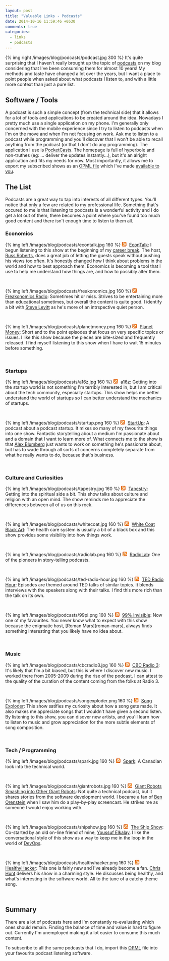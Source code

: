 ```yaml
---
layout: post
title: "Valuable Links - Podcasts"
date: 2014-10-16 11:59:46 +0530
comments: true
categories:
  - links
  - podcasts
---
```

{% img right /images/blog/podcasts/podcast.jpg 300 %}
It's quite surprising that I haven't really brought up the topic of [podcasts][podcast-wiki] on my blog considering that
I've been consuming them for almost 10 years! My methods and taste have changed a lot over the years, but I want a place
to point people when asked about what podcasts I listen to, and with a little more context than just a pure list.

[podcast-wiki]: https://en.wikipedia.org/wiki/Podcast

## Software / Tools

A podcast is such a simple concept (from the technical side) that it allows for a lot of tools and applications to be
created around the idea. Nowadays I pretty much use a single application on my phone. I'm generally only concerned with
the mobile experience since I try to listen to podcasts when I'm on the move and when I'm not focusing on work. Ask me
to listen to a podcast while programming and you'll discover that I won't be able to recall anything from the podcast
(or that I don't do any programming). The application I use is [PocketCasts][pocketcasts]. The homepage is full of
hyperbole and non-truthes (eg: ... deliver the updates instantly...), but it's an alright application and fits my needs for
now. Most importantly, it allows me to export my subscribed shows as an [OPML file][opml-wiki] which I've made
[available to you][podcasts-opml].

[opml-wiki]: https://en.wikipedia.org/wiki/Opml
[pocketcasts]: http://www.shiftyjelly.com/android/pocketcasts
[podcasts-opml]: /podcasts_opml.xml

## The List

Podcasts are a great way to tap into interests of all different types. You'll notice that only a few are related to my
professional life. Something that's occured to me is that listening to podcasts is a wonderful activity and I do get a
lot out of them, there becomes a point where you've found too much good content and there isn't enough time to listen to
them all.

### Economics

{% img left /images/blog/podcasts/econtalk.jpg 160 %}
[<img src="/images/feed-icon-14x14.png" style="border:none;padding-right:5px;" />][podcast-econtalk-rss]
[EconTalk][podcast-econtalk]: I begun listening to this show at the beginning of my [career break][career-break]. The
host, [Russ Roberts][russ-roberts], does a great job of letting the guests speak without pushing his views too often.
It's honestly changed how I think about problems in the world and how to best approach them. Economics is becoming a
tool that I use to help me understand how things are, and how to possibly alter them.

[podcast-econtalk]: http://www.econtalk.org/
[podcast-econtalk-rss]: http://www.econtalk.org/rss.xml
[russ-roberts]: http://russroberts.info/
[career-break]: /blog/categories/career-break/

<br style="clear:both;" />

{% img left /images/blog/podcasts/freakonomics.jpg 160 %}
[<img src="/images/feed-icon-14x14.png" style="border:none;padding-right:5px;" />][podcast-freakonomics-rss]
[Freakonomics Radio][podcast-freakonomics]: Sometimes hit or miss. Strives to be entertaining more than educational
sometimes, but overall the content is quite good. I identify a bit with [Steve Levitt][steve-levitt] as he's more of an
intrspective quiet person.

[podcast-freakonomics]: http://www.wnyc.org/shows/freakonomics-radio/
[podcast-freakonomics-rss]: http://feeds.feedburner.com/freakonomicsradio
[steve-levitt]: https://en.wikipedia.org/wiki/Steven_Levitt

<br style="clear:both;" />

{% img left /images/blog/podcasts/planetmoney.png 160 %}
[<img src="/images/feed-icon-14x14.png" style="border:none;padding-right:5px;" />][podcast-planet-money-rss]
[Planet Money][podcast-planet-money]: Short and to the point episodes that focus on very specific topics or issues. I
like this show because the pieces are bite-sized and frequently released. I find myself listening to this show when I
have to wait 15 minutes before something.

[podcast-planet-money]: http://www.npr.org/blogs/money/
[podcast-planet-money-rss]: http://www.npr.org/rss/podcast.php?id=510289

<br style="clear:both;" />

### Startups

{% img left /images/blog/podcasts/a16z.jpg 160 %}
[<img src="/images/feed-icon-14x14.png" style="border:none;padding-right:5px;" />][podcast-a16z-rss]
[a16z][podcast-a16z]: Getting into the startup world is not something I'm terribly interested in, but I am critical
about the tech community, especially startups. This show helps me better understand the world of startups so I can
better understand the mechanics of startups.

[podcast-a16z]: http://a16z.com/tag/podcast/
[podcast-a16z-rss]: http://feeds.soundcloud.com/users/soundcloud:users:62921190/sounds.rss

<br style="clear:both;" />

{% img left /images/blog/podcasts/startup.png 160 %}
[<img src="/images/feed-icon-14x14.png" style="border:none;padding-right:5px;" />][podcast-startup-rss]
[StartUp][podcast-startup]: A podcast about a podcast startup. It mixes so many of my favourite things into one show.
Fantastic storytelling about a medium I'm passionate about and a domain that I want to learn more of. What connects
me to the show is that [Alex Blumberg][alex-blumberg] just wants to work on something he's passionate about, but has to wade through all
sorts of concerns completely separate from what he really wants to do, because that's business.

[podcast-startup]: http://hearstartup.com/
[podcast-startup-rss]: http://feeds.hearstartup.com/hearstartup
[alex-blumberg]: https://twitter.com/abexlumberg

<br style="clear:both;" />

### Culture and Curiosities

{% img left /images/blog/podcasts/tapestry.jpg 160 %}
[<img src="/images/feed-icon-14x14.png" style="border:none;padding-right:5px;" />][podcast-tapestry-rss]
[Tapestry][podcast-tapestry]: Getting into the spiritual side a bit. This show talks about culture and religion with an
open mind. The show reminds me to appreciate the differences between all of us on this rock.

[podcast-tapestry]: http://www.cbc.ca/tapestry/index.html
[podcast-tapestry-rss]: http://www.cbc.ca/podcasting/includes/tapestry.xml

<br style="clear:both;" />

{% img left /images/blog/podcasts/whitecoat.jpg 160 %}
[<img src="/images/feed-icon-14x14.png" style="border:none;padding-right:5px;" />][podcast-white-coat-black-art-rss]
[White Coat Black Art][podcast-white-coat-black-art]: The health care system is usually a bit of a black box and this
show provides some visibility into how things work.

[podcast-white-coat-black-art]: http://www.cbc.ca/whitecoat/index.html
[podcast-white-coat-black-art-rss]: http://www.cbc.ca/podcasting/includes/whitecoat.xml

<br style="clear:both;" />

{% img left /images/blog/podcasts/radiolab.png 160 %}
[<img src="/images/feed-icon-14x14.png" style="border:none;padding-right:5px;" />][podcast-radiolab-rss]
[RadioLab][podcast-radiolab]: One of the pioneers in story-telling podcasts.

[podcast-radiolab]: http://www.radiolab.org/
[podcast-radiolab-rss]: http://feeds.wnyc.org/radiolab

<br style="clear:both;" />

{% img left /images/blog/podcasts/ted-radio-hour.jpg 160 %}
[<img src="/images/feed-icon-14x14.png" style="border:none;padding-right:5px;" />][podcast-ted-radio-hour-rss]
[TED Radio Hour][podcast-ted-radio-hour]: Episodes are themed around TED talks of similar topics. It blends interviews
with the speakers along with their talks. I find this more rich than the talk on its own.

[podcast-ted-radio-hour]: http://www.npr.org/programs/ted-radio-hour/
[podcast-ted-radio-hour-rss]: http://www.npr.org/rss/podcast.php?id=510298

<br style="clear:both;" />

{% img left /images/blog/podcasts/99pi.png 160 %}
[<img src="/images/feed-icon-14x14.png" style="border:none;padding-right:5px;" />][podcast-99pi-rss]
[99% Invisible][podcast-99pi]: Now one of my favourites. You never know what to expect with this show because the
enigmatic host, [Roman Mars][roman-mars], always finds something interesting that you likely have no idea about.

[podcast-99pi]: http://99percentinvisible.org/
[podcast-99pi-rss]: http://feeds.99percentinvisible.org/99percentinvisible

<br style="clear:both;" />

### Music

{% img left /images/blog/podcasts/cbcradio3.jpg 160 %}
[<img src="/images/feed-icon-14x14.png" style="border:none;padding-right:5px;" />][podcast-cbcradio3-rss]
[CBC Radio 3][podcast-cbcradio3]: It's likely that I'm a bit biased, but this is where I discover new music. I worked
there from 2005-2009 during the rise of the podcast. I can attest to the quality of the curation of the content coming
from the folks at Radio 3.

[podcast-cbcradio3]: http://music.cbc.ca/radio3/
[podcast-cbcradio3-rss]: http://www.cbcradio3.com/podcast/

<br style="clear:both;" />

{% img left /images/blog/podcasts/songexploder.png 160 %}
[<img src="/images/feed-icon-14x14.png" style="border:none;padding-right:5px;" />][podcast-song-exploder-rss]
[Song Exploder][podcast-song-exploder]: This show satifies my curiosity about how a song gets made. It also makes me
appreciate songs that I wouldn't have given a second listen. By listening to this show, you can disover new artists, and
you'll learn how to listen to music and grow appreciation for the more subtle elements of song composition.

[podcast-song-exploder]: http://songexploder.net/
[podcast-song-exploder-rss]: http://songexploder.libsyn.com/rss

<br style="clear:both;" />


### Tech / Programming

{% img left /images/blog/podcasts/spark.jpg 160 %}
[<img src="/images/feed-icon-14x14.png" style="border:none;padding-right:5px;" />][podcast-spark-rss]
[Spark][podcast-spark]: A Canadian look into the technical world.

[podcast-spark]: http://www.cbc.ca/spark/index.html
[podcast-spark-rss]: http://www.cbc.ca/podcasting/includes/spark.xml

<br style="clear:both;" />

{% img left /images/blog/podcasts/giantrobots.jpg 160 %}
[<img src="/images/feed-icon-14x14.png" style="border:none;padding-right:5px;" />][podcast-giant-robots-rss]
[Giant Robots Smashing into Other Giant Robots][podcast-giant-robots]: Not quite a technical podcast, but it shares
stories from the software development world. I became a fan of [Ben Orenstein][ben-orenstein] when I saw him do a
play-by-play screencast. He strikes me as someone I would enjoy working with.

[ben-orenstein]: https://twitter.com/r00k
[podcast-giant-robots]: http://podcasts.thoughtbot.com/giantrobots
[podcast-giant-robots-rss]: http://podcasts.thoughtbot.com/giantrobots.xml

<br style="clear:both;" />

{% img left /images/blog/podcasts/shipshow.jpg 160 %}
[<img src="/images/feed-icon-14x14.png" style="border:none;padding-right:5px;" />][podcast-ship-show-rss]
[The Ship Show][podcast-ship-show]: Co-started by an old on-line friend of mine, [Youssuf Elkalay][youssuf-elkalay].
I like the conversational style of this show as a way to keep me in the loop in the world of [DevOps][devops].

[youssuf-elkalay]: https://twitter.com/buildscientist
[devops]: /valuable-links-devops/
[podcast-ship-show]: http://theshipshow.com/
[podcast-ship-show-rss]: http://theshipshow.com/podcast.xml

<br style="clear:both;" />

{% img left /images/blog/podcasts/healthyhacker.png 160 %}
[<img src="/images/feed-icon-14x14.png" style="border:none;padding-right:5px;" />][podcast-healthyhacker-rss]
[HealthyHacker][podcast-healthyhacker]: This one is fairly new and I've already become a fan. [Chris Hunt][chris-hunt]
delivers his show in a charming style. He discusses being healthy, and what's interesting in the software world. All to
the tune of a catchy theme song.

[chris-hunt]: https://twitter.com/chrishunt
[podcast-healthyhacker]: http://www.healthyhacker.com/
[podcast-healthyhacker-rss]: http://www.healthyhacker.com/feed.xml

<br style="clear:both;" />

## Summary

There are a lot of podcasts here and I'm constantly re-evaluating which ones should remain. Finding the balance of time
and value is hard to figure out. Currently I'm unemployed making it a lot easier to consume this much content.

To subscribe to all the same podcasts that I do, import this [OPML][podcasts-opml] file into your favourite podcast
listening software.

